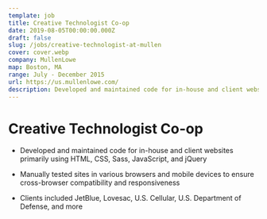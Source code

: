 ```yaml
---
template: job
title: Creative Technologist Co-op
date: 2019-08-05T00:00:00.000Z
draft: false
slug: /jobs/creative-technologist-at-mullen
cover: cover.webp
company: MullenLowe
map: Boston, MA
range: July - December 2015
url: https://us.mullenlowe.com/
description: Developed and maintained code for in-house and client websites primarily using HTML, CSS, Sass, JavaScript, and jQuery
---
```


# Creative Technologist Co-op

- Developed and maintained code for in-house and client websites primarily using HTML, CSS, Sass, JavaScript, and jQuery

- Manually tested sites in various browsers and mobile devices to ensure cross-browser compatibility and responsiveness

- Clients included JetBlue, Lovesac, U.S. Cellular, U.S. Department of Defense, and more
